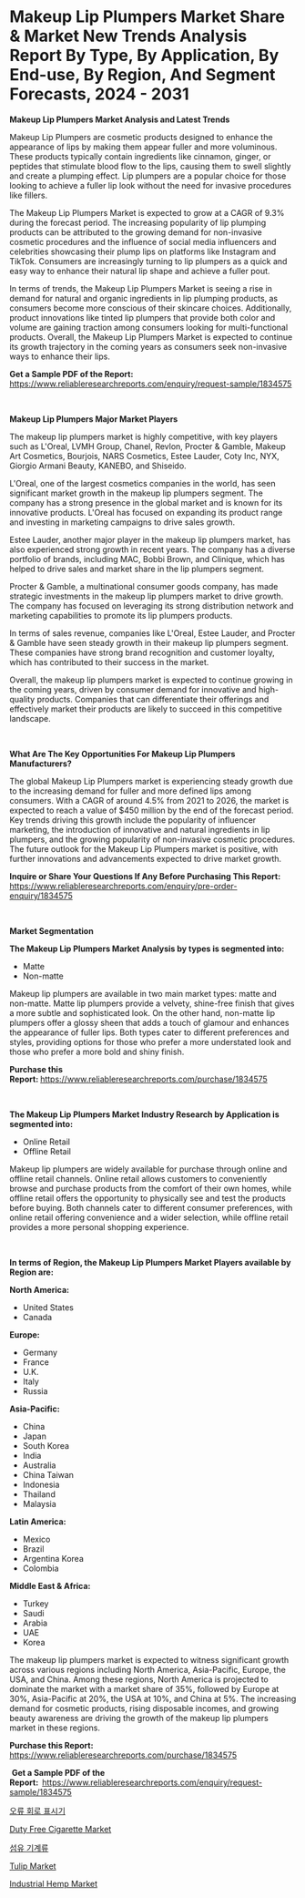 <p><h1>Makeup Lip Plumpers Market Share & Market New Trends Analysis Report By Type, By Application, By End-use, By Region, And Segment Forecasts, 2024 - 2031</h1></p><p><strong>Makeup Lip Plumpers Market Analysis and Latest Trends</strong></p>
<p><p>Makeup Lip Plumpers are cosmetic products designed to enhance the appearance of lips by making them appear fuller and more voluminous. These products typically contain ingredients like cinnamon, ginger, or peptides that stimulate blood flow to the lips, causing them to swell slightly and create a plumping effect. Lip plumpers are a popular choice for those looking to achieve a fuller lip look without the need for invasive procedures like fillers.</p><p>The Makeup Lip Plumpers Market is expected to grow at a CAGR of 9.3% during the forecast period. The increasing popularity of lip plumping products can be attributed to the growing demand for non-invasive cosmetic procedures and the influence of social media influencers and celebrities showcasing their plump lips on platforms like Instagram and TikTok. Consumers are increasingly turning to lip plumpers as a quick and easy way to enhance their natural lip shape and achieve a fuller pout.</p><p>In terms of trends, the Makeup Lip Plumpers Market is seeing a rise in demand for natural and organic ingredients in lip plumping products, as consumers become more conscious of their skincare choices. Additionally, product innovations like tinted lip plumpers that provide both color and volume are gaining traction among consumers looking for multi-functional products. Overall, the Makeup Lip Plumpers Market is expected to continue its growth trajectory in the coming years as consumers seek non-invasive ways to enhance their lips.</p></p>
<p><strong>Get a Sample PDF of the Report:&nbsp;</strong> <a href="https://www.reliableresearchreports.com/enquiry/request-sample/1834575">https://www.reliableresearchreports.com/enquiry/request-sample/1834575</a></p>
<p>&nbsp;</p>
<p><strong>Makeup Lip Plumpers Major Market Players</strong></p>
<p><p>The makeup lip plumpers market is highly competitive, with key players such as L'Oreal, LVMH Group, Chanel, Revlon, Procter & Gamble, Makeup Art Cosmetics, Bourjois, NARS Cosmetics, Estee Lauder, Coty Inc, NYX, Giorgio Armani Beauty, KANEBO, and Shiseido. </p><p>L'Oreal, one of the largest cosmetics companies in the world, has seen significant market growth in the makeup lip plumpers segment. The company has a strong presence in the global market and is known for its innovative products. L'Oreal has focused on expanding its product range and investing in marketing campaigns to drive sales growth.</p><p>Estee Lauder, another major player in the makeup lip plumpers market, has also experienced strong growth in recent years. The company has a diverse portfolio of brands, including MAC, Bobbi Brown, and Clinique, which has helped to drive sales and market share in the lip plumpers segment.</p><p>Procter & Gamble, a multinational consumer goods company, has made strategic investments in the makeup lip plumpers market to drive growth. The company has focused on leveraging its strong distribution network and marketing capabilities to promote its lip plumpers products.</p><p>In terms of sales revenue, companies like L'Oreal, Estee Lauder, and Procter & Gamble have seen steady growth in their makeup lip plumpers segment. These companies have strong brand recognition and customer loyalty, which has contributed to their success in the market.</p><p>Overall, the makeup lip plumpers market is expected to continue growing in the coming years, driven by consumer demand for innovative and high-quality products. Companies that can differentiate their offerings and effectively market their products are likely to succeed in this competitive landscape.</p></p>
<p>&nbsp;</p>
<p><strong>What Are The Key Opportunities For Makeup Lip Plumpers Manufacturers?</strong></p>
<p><p>The global Makeup Lip Plumpers market is experiencing steady growth due to the increasing demand for fuller and more defined lips among consumers. With a CAGR of around 4.5% from 2021 to 2026, the market is expected to reach a value of $450 million by the end of the forecast period. Key trends driving this growth include the popularity of influencer marketing, the introduction of innovative and natural ingredients in lip plumpers, and the growing popularity of non-invasive cosmetic procedures. The future outlook for the Makeup Lip Plumpers market is positive, with further innovations and advancements expected to drive market growth.</p></p>
<p><strong>Inquire or Share Your Questions If Any Before Purchasing This Report:</strong> <a href="https://www.reliableresearchreports.com/enquiry/pre-order-enquiry/1834575">https://www.reliableresearchreports.com/enquiry/pre-order-enquiry/1834575</a></p>
<p>&nbsp;</p>
<p><strong>Market Segmentation</strong></p>
<p><strong>The Makeup Lip Plumpers Market Analysis by types is segmented into:</strong></p>
<p><ul><li>Matte</li><li>Non-matte</li></ul></p>
<p><p>Makeup lip plumpers are available in two main market types: matte and non-matte. Matte lip plumpers provide a velvety, shine-free finish that gives a more subtle and sophisticated look. On the other hand, non-matte lip plumpers offer a glossy sheen that adds a touch of glamour and enhances the appearance of fuller lips. Both types cater to different preferences and styles, providing options for those who prefer a more understated look and those who prefer a more bold and shiny finish.</p></p>
<p><strong>Purchase this Report:&nbsp;</strong><a href="https://www.reliableresearchreports.com/purchase/1834575">https://www.reliableresearchreports.com/purchase/1834575</a></p>
<p>&nbsp;</p>
<p><strong>The Makeup Lip Plumpers Market Industry Research by Application is segmented into:</strong></p>
<p><ul><li>Online Retail</li><li>Offline Retail</li></ul></p>
<p><p>Makeup lip plumpers are widely available for purchase through online and offline retail channels. Online retail allows customers to conveniently browse and purchase products from the comfort of their own homes, while offline retail offers the opportunity to physically see and test the products before buying. Both channels cater to different consumer preferences, with online retail offering convenience and a wider selection, while offline retail provides a more personal shopping experience.</p></p>
<p>&nbsp;</p>
<p><strong>In terms of Region, the Makeup Lip Plumpers Market Players available by Region are:</strong></p>
<p>
    <p> <strong> North America: </strong>
        <ul>
            <li>United States</li>
            <li>Canada</li>
        </ul>
        </p> 
    <p> <strong> Europe: </strong>
        <ul>
            <li>Germany</li>
            <li>France</li>
            <li>U.K.</li>
            <li>Italy</li>
            <li>Russia</li>
        </ul>
        </p> 
    <p> <strong> Asia-Pacific: </strong>
        <ul>
            <li>China</li>
            <li>Japan</li>
            <li>South Korea</li>
            <li>India</li>
            <li>Australia</li>
            <li>China Taiwan</li>
            <li>Indonesia</li>
            <li>Thailand</li>
            <li>Malaysia</li>
        </ul>
        </p> 
    <p> <strong> Latin America: </strong>
        <ul>
            <li>Mexico</li>
            <li>Brazil</li>
            <li>Argentina Korea</li>
            <li>Colombia</li>
        </ul>
        </p> 
    <p> <strong> Middle East & Africa: </strong>
        <ul>
            <li>Turkey</li>
            <li>Saudi</li>
            <li>Arabia</li>
            <li>UAE</li>
            <li>Korea</li>
        </ul>
    </p>
    </p>
<p><p>The makeup lip plumpers market is expected to witness significant growth across various regions including North America, Asia-Pacific, Europe, the USA, and China. Among these regions, North America is projected to dominate the market with a market share of 35%, followed by Europe at 30%, Asia-Pacific at 20%, the USA at 10%, and China at 5%. The increasing demand for cosmetic products, rising disposable incomes, and growing beauty awareness are driving the growth of the makeup lip plumpers market in these regions.</p></p>
<p><strong>Purchase this Report: </strong><a href="https://www.reliableresearchreports.com/purchase/1834575">https://www.reliableresearchreports.com/purchase/1834575</a></p>
<p>&nbsp;<strong>Get a Sample PDF of the Report:&nbsp;&nbsp;</strong><a href="https://www.reliableresearchreports.com/enquiry/request-sample/1834575">https://www.reliableresearchreports.com/enquiry/request-sample/1834575</a></p>
<p><strong></strong></p>
<p><p><a href="https://github.com/WilburKihn5676/Market-Research-Report-List-1/blob/main/13513556957.md">오류 회로 표시기</a></p><p><a href="https://github.com/lubmix/Market-Research-Report-List-2/blob/main/duty-free-cigarette-market.md">Duty Free Cigarette Market</a></p><p><a href="https://github.com/wallacBahrtyinger567686/Market-Research-Report-List-1/blob/main/32409336958.md">섬유 기계류</a></p><p><a href="https://issuu.com/reportprime-2/docs/tulip-market-size-2030.pptx">Tulip Market</a></p><p><a href="https://issuu.com/reportprime-2/docs/industrial-hemp-market-size-2030.pptx">Industrial Hemp Market</a></p></p>